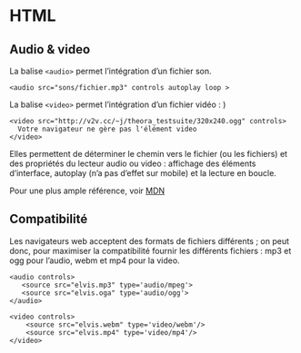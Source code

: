 # HTML

## Audio & video

La balise `<audio>` permet l’intégration d’un fichier son.

    <audio src="sons/fichier.mp3" controls autoplay loop >

La balise `<video>` permet l’intégration d’un fichier vidéo : )

    <video src="http://v2v.cc/~j/theora_testsuite/320x240.ogg" controls>
      Votre navigateur ne gère pas l'élément video
    </video>

Elles permettent de déterminer le chemin vers le fichier (ou les fichiers) et des propriétés du lecteur audio ou video : affichage des éléments d’interface, autoplay (n’a pas d’effet sur mobile) et la lecture en boucle.

Pour une plus ample référence, voir [MDN](https://developer.mozilla.org/fr/docs/Web/HTML/Utilisation_d'audio_et_video_en_HTML5)

## Compatibilité

Les navigateurs web acceptent des formats de fichiers différents ; on peut donc, pour maximiser la compatibilité fournir les différents fichiers : mp3 et ogg pour l’audio, webm et mp4 pour la video.

    <audio controls>
       <source src="elvis.mp3" type='audio/mpeg'>
       <source src="elvis.oga" type='audio/ogg'>
    </audio>

    <video controls>
        <source src="elvis.webm" type='video/webm'/>
        <source src="elvis.mp4" type='video/mp4'/>
    </video>
